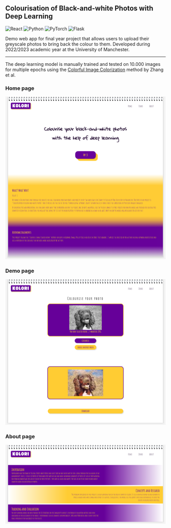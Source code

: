 ## Colourisation of Black-and-white Photos with Deep Learning
![React](https://img.shields.io/badge/react-%2320232a.svg?style=for-the-badge&logo=react&logoColor=%2361DAFB)
![Python](https://img.shields.io/badge/python-3670A0?style=for-the-badge&logo=python&logoColor=ffdd54)
![PyTorch](https://img.shields.io/badge/PyTorch-%23EE4C2C.svg?style=for-the-badge&logo=PyTorch&logoColor=white)
![Flask](https://img.shields.io/badge/flask-%23000.svg?style=for-the-badge&logo=flask&logoColor=white)

 Demo web app for final year project that allows users to upload their greyscale photos to bring back the colour to them. Developed during 2022/2023 academic year at the University of Manchester.

 ---

The deep learning model is manually trained and tested on 10.000 images for multiple epochs using the [Colorful Image Colorization](https://richzhang.github.io/colorization/) method by Zhang et al.

### Home page
![Home Page](/src/assets/home_page.png "Home Page")

### Demo page
![Demo Page](/src/assets/demo_page.png "Demo Page")

### About page
![About Page](/src/assets/about_page.png "About Page")